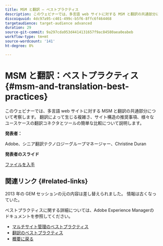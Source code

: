 ```yaml
---
title: MSM と翻訳 – ベストプラクティス
description: このウェビナーでは、多言語 web サイトに対する MSM と翻訳の共通部分について考察します。 翻訳によって生じる複雑さ、サイト構造の推奨事項、様々なユースケースの翻訳コネクタとツールの簡単な比較について説明します。
discoiquuid: 4dc97a95-c401-499c-b5f6-8ffc6f464468
targetaudience: target-audience advanced
duration: 29
source-git-commit: 9a297cda953d4414131657f9ac84580aea0eabeb
workflow-type: tm+mt
source-wordcount: '141'
ht-degree: 0%

---
```


# MSM と翻訳：ベストプラクティス {#msm-and-translation-best-practices}

このウェビナーでは、多言語 web サイトに対する MSM と翻訳の共通部分について考察します。 翻訳によって生じる複雑さ、サイト構造の推奨事項、様々なユースケースの翻訳コネクタとツールの簡単な比較について説明します。

**発表者：**

Adobe、シニア翻訳テクノロジーグループマネージャー、Christine Duran

**発表者のスライド**

[ファイルを入手](assets/20130731-adobe-msm-and-translation-best-practices.pdf)

## 関連リンク {#related-links}

2013 年の GEM セッションの元の内容は差し替えられました。 情報は古くなっていた。

ベストプラクティスに関する詳細については、Adobe Experience Managerのドキュメントを参照してください。

* [ マルチサイト管理のベストプラクティス ](https://docs.adobe.com/docs/en/aem/6-1/administer/sites/msm/msm-bp.html)
* [ 翻訳のベストプラクティス ](https://docs.adobe.com/docs/en/aem/6-1/administer/sites/translation/tc-bp.html)
* [ 概要に戻る ](https://helpx.adobe.com/experience-manager/kt/eseminars/gems/aem-index.html)
